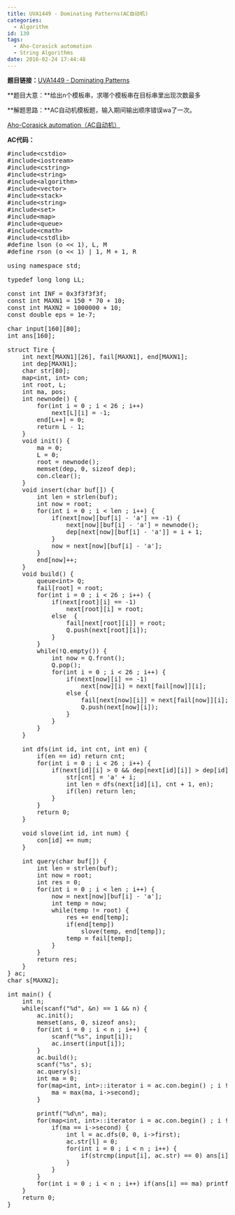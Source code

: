 ```yaml
---
title: UVA1449 - Dominating Patterns(AC自动机)
categories:
  - Algorithm
id: 130
tags:
  - Aho-Corasick automation
  - String Algorithms
date: 2016-02-24 17:44:48
---
```


**题目链接：**[UVA1449 - Dominating Patterns](https://uva.onlinejudge.org/index.php?option=com_onlinejudge&amp;Itemid=8&amp;category=505&amp;page=show_problem&amp;problem=4195)

**题目大意：**给出n个模板串，求哪个模板串在目标串里出现次数最多

**解题思路：**AC自动机模板题，输入期间输出顺序错误wa了一次。

[Aho-Corasick automation（AC自动机）](https://iridescent.com.cn/index.php/125.html)

**AC代码：**
<pre class="lang:c++ decode:true " title="UVA1449 - Dominating Patterns">#include&lt;cstdio&gt;
#include&lt;iostream&gt;
#include&lt;cstring&gt;
#include&lt;string&gt;
#include&lt;algorithm&gt;
#include&lt;vector&gt;
#include&lt;stack&gt;
#include&lt;string&gt;
#include&lt;set&gt;
#include&lt;map&gt;
#include&lt;queue&gt;
#include&lt;cmath&gt;
#include&lt;cstdlib&gt;
#define lson (o &lt;&lt; 1), L, M
#define rson (o &lt;&lt; 1) | 1, M + 1, R

using namespace std;

typedef long long LL;

const int INF = 0x3f3f3f3f;
const int MAXN1 = 150 * 70 + 10;
const int MAXN2 = 1000000 + 10;
const double eps = 1e-7;

char input[160][80];
int ans[160];

struct Tire {
    int next[MAXN1][26], fail[MAXN1], end[MAXN1];
    int dep[MAXN1];
    char str[80];
    map&lt;int, int&gt; con;
    int root, L;
    int ma, pos;
    int newnode() {
        for(int i = 0 ; i &lt; 26 ; i++)
            next[L][i] = -1;
        end[L++] = 0;
        return L - 1;
    }
    void init() {
        ma = 0;
        L = 0;
        root = newnode();
        memset(dep, 0, sizeof dep);
        con.clear();
    }
    void insert(char buf[]) {
        int len = strlen(buf);
        int now = root;
        for(int i = 0 ; i &lt; len ; i++) {
            if(next[now][buf[i] - 'a'] == -1) {
                next[now][buf[i] - 'a'] = newnode();
                dep[next[now][buf[i] - 'a']] = i + 1;
            }
            now = next[now][buf[i] - 'a'];
        }
        end[now]++;
    }
    void build() {
        queue&lt;int&gt; Q;
        fail[root] = root;
        for(int i = 0 ; i &lt; 26 ; i++) {
            if(next[root][i] == -1)
                next[root][i] = root;
            else  {
                fail[next[root][i]] = root;
                Q.push(next[root][i]);
            }
        }
        while(!Q.empty()) {
            int now = Q.front();
            Q.pop();
            for(int i = 0 ; i &lt; 26 ; i++) {
                if(next[now][i] == -1)
                    next[now][i] = next[fail[now]][i];
                else {
                    fail[next[now][i]] = next[fail[now]][i];
                    Q.push(next[now][i]);
                }
            }
        }
    }

    int dfs(int id, int cnt, int en) {
        if(en == id) return cnt;
        for(int i = 0 ; i &lt; 26 ; i++) {
            if(next[id][i] &gt; 0 &amp;&amp; dep[next[id][i]] &gt; dep[id]) {
                str[cnt] = 'a' + i;
                int len = dfs(next[id][i], cnt + 1, en);
                if(len) return len;
            }
        }
        return 0;
    }

    void slove(int id, int num) {
        con[id] += num;
    }

    int query(char buf[]) {
        int len = strlen(buf);
        int now = root;
        int res = 0;
        for(int i = 0 ; i &lt; len ; i++) {
            now = next[now][buf[i] - 'a'];
            int temp = now;
            while(temp != root) {
                res += end[temp];
                if(end[temp])
                    slove(temp, end[temp]);
                temp = fail[temp];
            }
        }
        return res;
    }
} ac;
char s[MAXN2];

int main() {
    int n;
    while(scanf("%d", &amp;n) == 1 &amp;&amp; n) {
        ac.init();
        memset(ans, 0, sizeof ans);
        for(int i = 0 ; i &lt; n ; i++) {
            scanf("%s", input[i]);
            ac.insert(input[i]);
        }
        ac.build();
        scanf("%s", s);
        ac.query(s);
        int ma = 0;
        for(map&lt;int, int&gt;::iterator i = ac.con.begin() ; i != ac.con.end() ; ++i) {
            ma = max(ma, i-&gt;second);
        }

        printf("%d\n", ma);
        for(map&lt;int, int&gt;::iterator i = ac.con.begin() ; i != ac.con.end() ; ++i) {
            if(ma == i-&gt;second) {
                int l = ac.dfs(0, 0, i-&gt;first);
                ac.str[l] = 0;
                for(int i = 0 ; i &lt; n ; i++) {
                    if(strcmp(input[i], ac.str) == 0) ans[i] = ma;
                }
            }
        }
        for(int i = 0 ; i &lt; n ; i++) if(ans[i] == ma) printf("%s\n", input[i]);
    }
    return 0;
}
</pre>
&nbsp;

&nbsp;